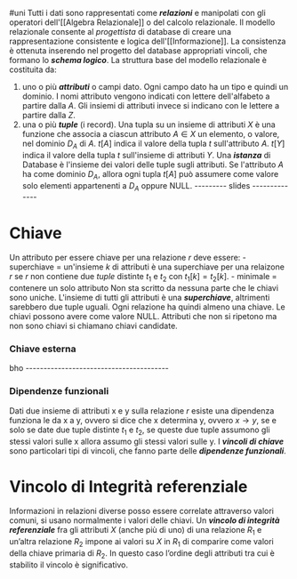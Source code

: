 #uni 
Tutti i dati sono rappresentati  come ___relazioni___ e manipolati con gli operatori dell'[[Algebra Relazionale]] o del calcolo relazionale.
Il modello relazionale consente al _progettista_ di database di creare una rappresentazione consistente e logica dell'[[Informazione]]. La consistenza è ottenuta inserendo nel progetto del database appropriati vincoli, che formano lo ___schema logico___. 
La struttura base del modello relazionale è costituita da:
1. uno o più ___attributi___ o campi dato. Ogni campo dato ha un tipo e quindi un dominio. I nomi attributo vengono indicati con lettere dell'alfabeto a partire dalla $A$. Gli insiemi di attributi invece si indicano con le lettere a partire dalla $Z$. 
2. una o più ___tuple___ (i record). Una  tupla su un insieme di attributi $X$ è una funzione che associa a ciascun attributo $A \in X$ un elemento, o valore, nel dominio $D_A$ di $A$.
$t[A]$ indica il valore della tupla $t$ sull'attributo $A$. 
$t[Y]$ indica il valore della tupla $t$ sull'insieme di attributi $Y$. 
Una ___istanza___ di Database è l'insieme dei valori delle tuple sugli attributi.
Se l'attributo $A$ ha come dominio $D_A$, allora ogni tupla $t[A]$ può assumere come valore solo elementi appartenenti a $D_A$ oppure NULL. 
--------- slides --------------
# Chiave
Un attributo per essere chiave per una relazione $r$ deve essere: 
	- superchiave = un'insieme $k$ di attributi è una superchiave per una relaizone $r$ se $r$ non contiene due _tuple_ distinte $t_1$ e $t_2$ con $t_1[k] = t_2[k]$.
	- minimale = contenere un solo attributo
Non sta scritto da nessuna parte che le chiavi sono uniche.
L'insieme di tutti gli attributi è una ___superchiave___, altrimenti sarebbero due tuple uguali. Ogni relazione ha quindi almeno una chiave.
Le chiavi possono avere come valore NULL.
Attributi che non si ripetono ma non sono chiavi si chiamano chiavi candidate.
### Chiave esterna
bho ----------------------------------------
### Dipendenze funzionali 
Dati due insieme di attributi x e y sulla relazione $r$ esiste una dipendenza funziona le da x a y, ovvero si dice che x determina y, ovvero $x \to y$, se e solo se date due tuple distinte $t_1$ e $t_2$, se queste due tuple assumono gli stessi valori sulle x allora assumo gli stessi valori sulle y. 
I ___vincoli di chiave___ sono particolari tipi di vincoli, che fanno parte delle ___dipendenze funzionali___.
# Vincolo di Integrità referenziale
Informazioni in relazioni diverse posso essere correlate
attraverso valori comuni, si usano normalmente i valori delle chiavi.
Un ___vincolo di integrità referenziale___ fra gli attributi $X$
(anche più di uno) di una relazione $R_1$ e un’altra
relazione $R_2$ impone ai valori su $X$ in $R_1$ di comparire
come valori della chiave primaria di $R_2$. In questo caso l’ordine degli attributi tra
cui è stabilito il vincolo è significativo.